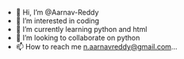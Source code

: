 - 👋 Hi, I’m @Aarnav-Reddy
- 👀 I’m interested in coding
- 🌱 I’m currently learning python and html
- 💞️ I’m looking to collaborate on python
- 📫 How to reach me n.aarnavreddy@gmail.com...

<!---
Aarnav-Reddy/Aarnav-Reddy is a ✨ special ✨ repository because its `README.md` (this file) appears on your GitHub profile.
You can click the Preview link to take a look at your changes.
--->

